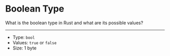 # Boolean Type

What is the boolean type in Rust and what are its possible values?

---

- Type: `bool`
- Values: `true` or `false`
- Size: 1 byte